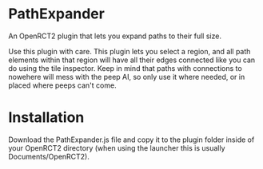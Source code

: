 # PathExpander
An OpenRCT2 plugin that lets you expand paths to their full size.

Use this plugin with care. This plugin lets you select a region, and all path elements within that region will have all their edges connected like you can do using the tile inspector. Keep in mind that paths with connections to nowehere will mess with the peep AI, so only use it where needed, or in placed where peeps can't come.

# Installation
Download the PathExpander.js file and copy it to the plugin folder inside of your OpenRCT2 directory (when using the launcher this is usually Documents/OpenRCT2).
